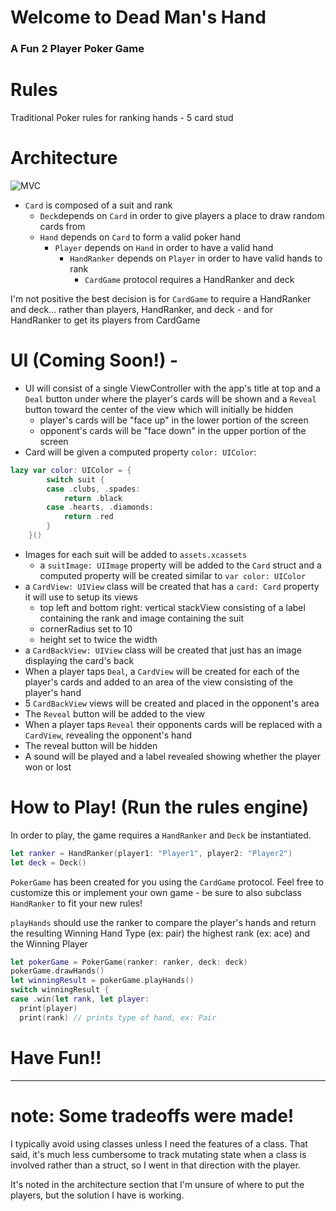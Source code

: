 # Welcome to Dead Man's Hand
### A Fun 2 Player Poker Game

# Rules
Traditional Poker rules for ranking hands - 5 card stud

# Architecture
![MVC](https://i.ibb.co/W64VR23/Screen-Shot-2021-08-25-at-12-30-55-PM.png)

- `Card` is composed of a suit and rank
  - `Deck`depends on `Card` in order to give players a place to draw random cards from
  - `Hand` depends on `Card` to form a valid poker hand  
    - `Player` depends on `Hand` in order to have a valid hand
      - `HandRanker` depends on `Player` in order to have valid hands to rank      
        - `CardGame` protocol requires a HandRanker and deck
        
I'm not positive the best decision is for `CardGame` to require a HandRanker and deck... 
rather than players, HandRanker, and deck - and for HandRanker to get its players from CardGame

# UI (Coming Soon!) -
- UI will consist of a single ViewController with the app's title at top and a `Deal` button under where the player's cards will be shown and a `Reveal` button toward the center of the view which will initially be hidden
  - player's cards will be "face up" in the lower portion of the screen
  - opponent's cards will be "face down" in the upper portion of the screen
- Card will be given a computed property `color: UIColor`:
```swift
lazy var color: UIColor = {
        switch suit {
        case .clubs, .spades:
            return .black
        case .hearts, .diamonds:
            return .red
        }
    }()
```
- Images for each suit will be added to `assets.xcassets`
  - a `suitImage: UIImage` property will be added to the `Card` struct and a computed property will be created similar to `var color: UIColor`
- a `CardView: UIView` class will be created that has a `card: Card` property it will use to setup its views
  - top left and bottom right: vertical stackView consisting of a label containing the rank and image containing the suit
  - cornerRadius set to 10
  - height set to twice the width
- a `CardBackView: UIView` class will be created that just has an image displaying the card's back
- When a player taps `Deal`, a `CardView` will be created for each of the player's cards and added to an area of the view consisting of the player's hand
- 5 `CardBackView` views will be created and placed in the opponent's area
- The `Reveal` button will be added to the view
- When a player taps `Reveal` their opponents cards will be replaced with a `CardView`, revealing the opponent's hand
- The reveal button will be hidden
- A sound will be played and a label revealed showing whether the player won or lost

# How to Play! (Run the rules engine)
In order to play, the game requires a `HandRanker` and `Deck` be instantiated.

```swift
let ranker = HandRanker(player1: "Player1", player2: "Player2")
let deck = Deck()
```

`PokerGame` has been created for you using the `CardGame` protocol. Feel free to customize this or implement your own game - be sure to also subclass `HandRanker` to fit your new rules!

`playHands` should use the ranker to compare the player's hands and return the resulting Winning Hand Type (ex: pair) the highest rank (ex: ace) and the Winning Player
```swift
let pokerGame = PokerGame(ranker: ranker, deck: deck)
pokerGame.drawHands()
let winningResult = pokerGame.playHands()
switch winningResult {
case .win(let rank, let player:
  print(player)
  print(rank) // prints type of hand, ex: Pair
```



# Have Fun!!
_____________

# note: Some tradeoffs were made!

I typically avoid using classes unless I need the features of a class. That said, it's much less cumbersome to track mutating state when a class is involved rather than a struct, so I went in that direction with the player.

It's noted in the architecture section that I'm unsure of where to put the players, but the solution I have is working.
